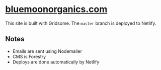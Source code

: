 # [bluemoonorganics.com](https://bluemoonorganics.com)

This site is built with Gridsome. The `master` branch is deployed to Netlify.

## Notes

- Emails are sent using Nodemailer
- CMS is Forestry
- Deploys are done automatically by Netlify
